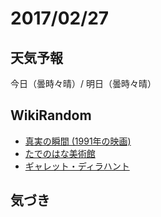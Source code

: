 # 2017/02/27

## 天気予報

今日（曇時々晴）/ 明日（曇時々晴）

## WikiRandom

* [真実の瞬間 (1991年の映画)](https://ja.wikipedia.org/wiki/%E7%9C%9F%E5%AE%9F%E3%81%AE%E7%9E%AC%E9%96%93_%281991%E5%B9%B4%E3%81%AE%E6%98%A0%E7%94%BB%29)
* [たでのはな美術館](https://ja.wikipedia.org/wiki/%E3%81%9F%E3%81%A7%E3%81%AE%E3%81%AF%E3%81%AA%E7%BE%8E%E8%A1%93%E9%A4%A8)
* [ギャレット・ディラハント](https://ja.wikipedia.org/wiki/%E3%82%AE%E3%83%A3%E3%83%AC%E3%83%83%E3%83%88%E3%83%BB%E3%83%87%E3%82%A3%E3%83%A9%E3%83%8F%E3%83%B3%E3%83%88)

## 気づき

